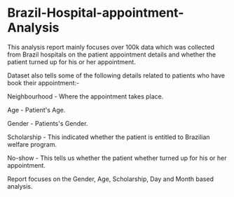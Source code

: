 # Brazil-Hospital-appointment-Analysis
This analysis report mainly focuses over 100k data which was collected from Brazil hospitals on the patient appointment details and whether the patient turned up for his or her appointment.

Dataset also tells some of the following details related to patients who have book their appointment:-

Neighbourhood - Where the appointment takes place.

Age - Patient's Age.

Gender - Patients's Gender.

Scholarship - This indicated whether the patient is entitled to Brazilian welfare program.

No-show - This tells us whether the patient whether turned up for his or her appointment.

Report focuses on the Gender, Age, Scholarship, Day and Month based analysis.
